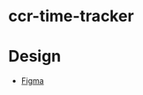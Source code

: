 # ccr-time-tracker

# Design

- [Figma](https://www.figma.com/design/d1SpEMzbkfWTHnXw7LFvgS/CCR-Monitor?node-id=20-115&node-type=frame&t=0pS7pno9PCfbzca2-0)
